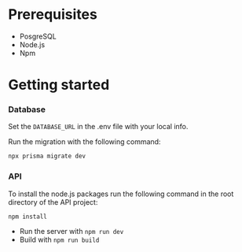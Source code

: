 # Prerequisites

* PosgreSQL
* Node.js
* Npm

# Getting started

### Database

Set the `DATABASE_URL` in the .env file with your local info.

Run the migration with the following command:

```bash
npx prisma migrate dev
```

### API

To install the node.js packages run the following command in the root directory of the API project:

```
npm install
```

* Run the server with `npm run dev`
* Build with `npm run build`
